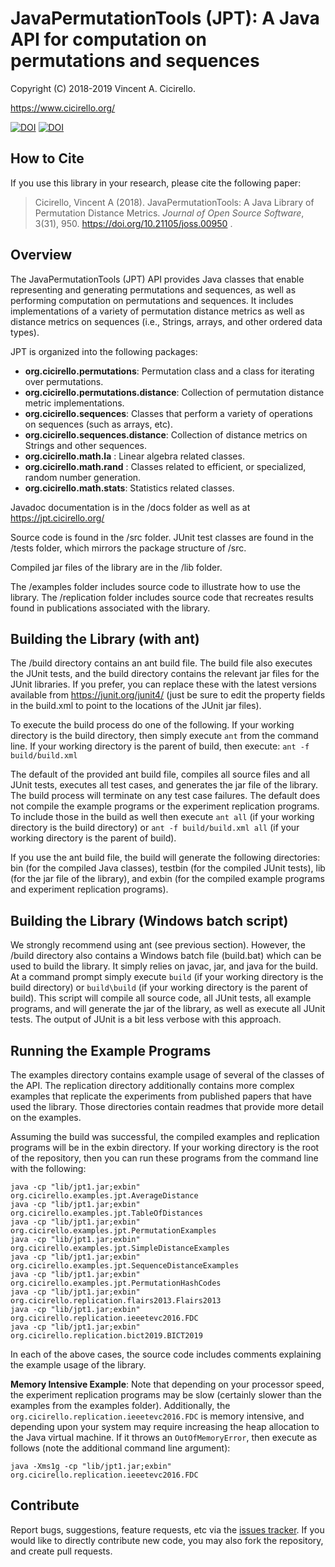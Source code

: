 # JavaPermutationTools (JPT): A Java API for computation on permutations and sequences 

Copyright (C) 2018-2019 Vincent A. Cicirello.

https://www.cicirello.org/

[![DOI](http://joss.theoj.org/papers/10.21105/joss.00950/status.svg)](https://doi.org/10.21105/joss.00950)
[![DOI](https://zenodo.org/badge/139182095.svg)](https://zenodo.org/badge/latestdoi/139182095)

## How to Cite

If you use this library in your research, please cite the following paper:

> Cicirello, Vincent A (2018). JavaPermutationTools: A Java Library of Permutation Distance Metrics. *Journal of Open Source Software*, 3(31), 950.  https://doi.org/10.21105/joss.00950 .

## Overview

The JavaPermutationTools (JPT) API provides Java classes that enable representing and generating 
permutations and sequences, as well as performing computation on permutations and sequences. 
It includes implementations of a variety of permutation distance metrics as well as distance 
metrics on sequences (i.e., Strings, arrays, and other ordered data types). 

JPT is organized into the following packages:
* __org.cicirello.permutations__: Permutation class and a class for iterating over permutations.
* __org.cicirello.permutations.distance__: Collection of permutation distance metric implementations.
* __org.cicirello.sequences__: Classes that perform a variety of operations on sequences (such as arrays, etc).
* __org.cicirello.sequences.distance__: Collection of distance metrics on Strings and other sequences.
* __org.cicirello.math.la__ : Linear algebra related classes.
* __org.cicirello.math.rand__ : Classes related to efficient, or specialized, random number generation. 
* __org.cicirello.math.stats__: Statistics related classes.

Javadoc documentation is in the /docs folder as well as at https://jpt.cicirello.org/

Source code is found in the /src folder.  JUnit test classes are found in the /tests folder, which
mirrors the package structure of /src.

Compiled jar files of the library are in the /lib folder.

The /examples folder includes source code to illustrate how to use the library.  The /replication
folder includes source code that recreates results found in publications associated with the library.

## Building the Library (with ant)

The /build directory contains an ant build file.  The build file also executes the JUnit tests, and the build directory contains
the relevant jar files for the JUnit libraries.  If you prefer, you can replace these with the latest versions available
from https://junit.org/junit4/ (just be sure to edit the property fields in the build.xml to point to the locations of the JUnit jar files).

To execute the build process do one of the following.  If your working directory is the build directory, then simply execute
`ant` from the command line.  If your working directory is the parent of build, then execute: `ant -f build/build.xml`

The default of the provided ant build file, compiles all source files and all JUnit tests, executes all test cases,
and generates the jar file of the library. The build process will terminate on any test case failures.  The default 
does not compile the example programs or the experiment replication programs.  To include those in the build as well
then execute `ant all` (if your working directory is the build directory) or `ant -f build/build.xml all` (if your 
working directory is the parent of build).

If you use the ant build file, the build will generate the following directories: bin (for the compiled Java classes),
testbin (for the compiled JUnit tests), lib (for the jar file of the library), and exbin (for the compiled example
programs and experiment replication programs).

## Building the Library (Windows batch script)

We strongly recommend using ant (see previous section).  However, the /build directory also contains
a Windows batch file (build.bat) which can be used to build the library.  It simply relies on javac, jar, and java
for the build.  At a command prompt simply execute `build` (if your working directory is the build directory) or
`build\build` (if your working directory is the parent of build).  This script will compile all source code, all JUnit tests,
all example programs, and will generate the jar of the library, as well as execute all JUnit tests.
The output of JUnit is a bit less verbose with this approach.

## Running the Example Programs

The examples directory contains example usage of several of the classes of the API.
The replication directory additionally contains more complex examples that replicate the
experiments from published papers that have used the library.  Those directories contain
readmes that provide more detail on the examples.

Assuming the build was successful, the compiled examples and replication programs will be
in the exbin directory.  If your working directory is the root
of the repository, then you can run these programs from the command line with the following:

```
java -cp "lib/jpt1.jar;exbin" org.cicirello.examples.jpt.AverageDistance
java -cp "lib/jpt1.jar;exbin" org.cicirello.examples.jpt.TableOfDistances
java -cp "lib/jpt1.jar;exbin" org.cicirello.examples.jpt.PermutationExamples
java -cp "lib/jpt1.jar;exbin" org.cicirello.examples.jpt.SimpleDistanceExamples
java -cp "lib/jpt1.jar;exbin" org.cicirello.examples.jpt.SequenceDistanceExamples
java -cp "lib/jpt1.jar;exbin" org.cicirello.examples.jpt.PermutationHashCodes
java -cp "lib/jpt1.jar;exbin" org.cicirello.replication.flairs2013.Flairs2013
java -cp "lib/jpt1.jar;exbin" org.cicirello.replication.ieeetevc2016.FDC
java -cp "lib/jpt1.jar;exbin" org.cicirello.replication.bict2019.BICT2019
```

In each of the above cases, the source code includes comments explaining the example
usage of the library.

**Memory Intensive Example**: Note that depending on your processor speed, 
the experiment replication programs may be slow (certainly slower than
the examples from the examples folder).  Additionally, the `org.cicirello.replication.ieeetevc2016.FDC` is memory intensive, 
and depending upon your system may require increasing the heap allocation to the Java virtual machine.
If it throws an `OutOfMemoryError`, then execute as follows (note the additional command line argument):

```
java -Xms1g -cp "lib/jpt1.jar;exbin" org.cicirello.replication.ieeetevc2016.FDC
```


## Contribute

Report bugs, suggestions, feature requests, etc via the [issues tracker](https://github.com/cicirello/JavaPermutationTools/issues).  If you would like to directly contribute new code, you may also fork the repository, and create pull requests.
